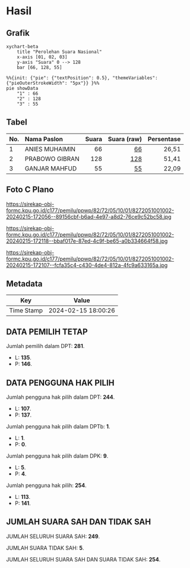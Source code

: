 # Hasil

## Grafik

```mermaid
xychart-beta
    title "Perolehan Suara Nasional"
    x-axis [01, 02, 03]
    y-axis "Suara" 0 --> 128
    bar [66, 128, 55]
```

```mermaid
%%{init: {"pie": {"textPosition": 0.5}, "themeVariables": {"pieOuterStrokeWidth": "5px"}} }%%
pie showData
    "1" : 66
    "2" : 128
    "3" : 55
```

## Tabel

| No. | Nama Paslon    | Suara | Suara (raw) | Persentase |
|:--- |:-------------- | -----:| -----------:| ----------:|
| 1   | ANIES MUHAIMIN | 66    | [66][p-1]   | 26,51      |
| 2   | PRABOWO GIBRAN | 128   | [128][p-2]  | 51,41      |
| 3   | GANJAR MAHFUD  | 55    | [55][p-3]   | 22,09      |


[p-1]: https://github.com/gigit-pemilu/pemilu-2024/blob/main/pilpres/hitung-suara/sub/82-maluku-utara/sub/72-kota-tidore-kepulauan/sub/05-tidore-utara/sub/1001-rum/sub/002-tps/sub/paslon-1.txt
[p-2]: https://github.com/gigit-pemilu/pemilu-2024/blob/main/pilpres/hitung-suara/sub/82-maluku-utara/sub/72-kota-tidore-kepulauan/sub/05-tidore-utara/sub/1001-rum/sub/002-tps/sub/paslon-2.txt
[p-3]: https://github.com/gigit-pemilu/pemilu-2024/blob/main/pilpres/hitung-suara/sub/82-maluku-utara/sub/72-kota-tidore-kepulauan/sub/05-tidore-utara/sub/1001-rum/sub/002-tps/sub/paslon-3.txt

## Foto C Plano

https://sirekap-obj-formc.kpu.go.id/c177/pemilu/ppwp/82/72/05/10/01/8272051001002-20240215-172056--89156cbf-b6ad-4e97-a8d2-76ce9c52bc58.jpg

https://sirekap-obj-formc.kpu.go.id/c177/pemilu/ppwp/82/72/05/10/01/8272051001002-20240215-172118--bbaf017e-87ed-4c9f-be65-a0b334664f58.jpg

https://sirekap-obj-formc.kpu.go.id/c177/pemilu/ppwp/82/72/05/10/01/8272051001002-20240215-172107--fcfa35c4-c430-4de4-812a-4fc9a633165a.jpg


## Metadata

| Key        | Value               |
| ---------- | ------------------- |
| Time Stamp | 2024-02-15 18:00:26 |


## DATA PEMILIH TETAP

Jumlah pemilih dalam DPT: **281**.
 * L: **135**.
 * P: **146**.

## DATA PENGGUNA HAK PILIH

Jumlah pengguna hak pilih dalam DPT: **244**.
 * L: **107**.
 * P: **137**.

Jumlah pengguna hak pilih dalam DPTb: **1**.
 * L: **1**.
 * P: **0**.

Jumlah pengguna hak pilih dalam DPK: **9**.
 * L: **5**.
 * P: **4**.

Jumlah pengguna hak pilih: **254**.
 * L: **113**.
 * P: **141**.

## JUMLAH SUARA SAH DAN TIDAK SAH

JUMLAH SELURUH SUARA SAH: **249**.

JUMLAH SUARA TIDAK SAH: **5**.

JUMLAH SELURUH SUARA SAH DAN SUARA TIDAK SAH: **254**.


